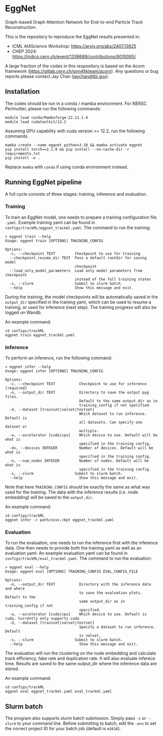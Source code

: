 # EggNet
Graph-based Graph Attention Network for End-to-end Particle Track Reconstruction.

This is the repository to reproduce the EggNet results presented in:
- ICML AI4Science Workshop: https://arxiv.org/abs/2407.13925
- CHEP 2024: https://indico.cern.ch/event/1338689/contributions/6010085/

A large fraction of the codes in this respository is based on the Acorn framework (https://gitlab.cern.ch/gnn4itkteam/acorn). Any questions or bug reports please contact Jay Chan (jaychan@lbl.gov).


## Installation
The codes should be run in a conda / mamba environment. For NERSC Perlmutter, please run the following commands:
```
module load conda/Mambaforge-22.11.1-4
module load cudatoolkit/12.2
```

Assuming GPU capability with cuda version >= 12.2, run the following commands.

```
mamba create --name eggnet python=3.10 && mamba activate eggnet
pip install torch==2.1.0 && pip install --no-cache-dir -r requirements.txt
pip install -e .
```

Replace `mamba` with `conda` if using conda environment instead.

## Running EggNet pipeline
A full cycle consists of three stages: training, inference and evaluation.

### Training
To train an EggNet model, one needs to prepare a training configuration file `.yaml`. Example training yaml can be found in `configs/trackML/eggnet_trackml.yaml`. The command to run the training:

```
> eggnet train --help
Usage: eggnet train [OPTIONS] TRAINING_CONFIG

Options:
  -c, --checkpoint TEXT         Checkpoint to use for training
  --checkpoint_resume_dir TEXT  Pass a default rootdir for saving model
                                checkpoint
  --load_only_model_parameters  Load only model parameters from checkpoint
                                instead of the full training states
  -s, --slurm                   Submit to slurm batch.
  --help                        Show this message and exit.
```

During the training, the model checkpoints will be automatically saved in the `output_dir` specified in the training yaml, which can be used to resume a training, or used for inference (next step). The training progress will also be logged on Wandb.

An example command:

```
cd configs/trackML
eggnet train eggnet_trackml.yaml
```

### Inference
To perform an inference, run the following command:

```
> eggnet infer --help
Usage: eggnet infer [OPTIONS] TRAINING_CONFIG

Options:
  -c, --checkpoint TEXT           Checkpoint to use for inference  [required]
  -o, --output_dir TEXT           Directory to save the output pyg files.
                                  Default to the same output_dir as in
                                  training_config if not specified.
  -d, --dataset [trainset|valset|testset]
                                  Which dataset to run inference. Default is
                                  all datasets. Can specify one dataset or
                                  multiple.
  -a, --accelerator [cuda|cpu]    Which device to use. Default will be what is
                                  specified in the training config.
  -dv, --devices INTEGER          Number of devices. Default will be what is
                                  specified in the training config.
  -n, --num_nodes INTEGER         Number of nodes. Default will be what is
                                  specified in the training config.
  -s, --slurm                   Submit to slurm batch.
  --help                          Show this message and exit.
```
Note that here `TRAINING_CONFIG` should be exactly the same as what was used for the training. The data with the inference results (i.e. node embedding) will be saved to the `output_dir`.

An example command:

```
cd configs/trackML
eggnet infer -c path/xxxx.ckpt eggnet_trackml.yaml
```

### Evaluation
To run the evaluation, one needs to run the inference first with the inference data. One then needs to provide both the training yaml as well as an evaluation yaml. An example evaluation yaml can be found in `configs/trackML/eval_trackml.yaml`. The command to run the evaluation:

```
> eggnet eval --help
Usage: eggnet eval [OPTIONS] TRAINING_CONFIG EVAL_CONFIG_FILE

Options:
  -o, --output_dir TEXT           Directory with the inference data and where
                                  to save the evaluation plots. Default to the
                                  same output_dir as in training_config if not
                                  specified.
  -a, --accelerator [cuda|cpu]    Which device to use. Default is cuda. Currently only supports cuda
  -d, --dataset [trainset|valset|testset]
                                  Specify a dataset to run inference. Default
                                  is valset.
  -s, --slurm                   Submit to slurm batch.
  --help                          Show this message and exit.
```
The evaluation will run the clustering on the node embedding and calculate track efficiency, fake rate and duplication rate. It will also evaluate inferece time. Results are saved to the same output_dir where the inference data are stored.

An example command:

```
cd configs/trackML
eggnet eval eggnet_trackml.yaml eval_trackml.yaml
```

## Slurm batch

The program also supports slurm batch submission. Simply pass `-s` or `--slurm` to your command line. Before submitting to batch, edit the `.env` to set the correct project ID for your batch job (default is `m2616`).
